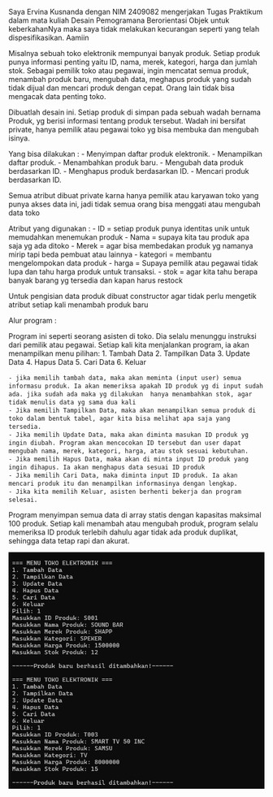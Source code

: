 Saya Ervina Kusnanda dengan NIM 2409082 mengerjakan Tugas Praktikum 
dalam mata kuliah Desain Pemogramana Berorientasi Objek untuk keberkahanNya maka saya tidak melakukan kecurangan seperti yang telah dispesifikasikan. Aamiin

Misalnya sebuah toko elektronik mempunyai banyak produk. Setiap produk punya informasi penting yaitu ID, nama, merek, kategori, harga dan jumlah stok. Sebagai pemilik toko atau pegawai, ingin mencatat semua produk, menambah produk baru, mengubah data, meghapus produk yang sudah tidak dijual dan mencari produk dengan cepat. Orang lain tidak bisa mengacak data penting toko. 

Dibuatlah desain ini. Setiap produk di simpan pada sebuah wadah bernama Produk, yg berisi informasi tentang produk tersebut. Wadah ini bersifat private, hanya pemilik atau pegawai toko yg bisa membuka dan mengubah isinya.

Yang bisa dilakukan :
    - Menyimpan daftar produk elektronik.
    - Menampilkan daftar produk.
    - Menambahkan produk baru.
    - Mengubah data produk berdasarkan ID.
    - Menghapus produk berdasarkan ID.
    - Mencari produk berdasarkan ID.

Semua atribut dibuat private karna hanya pemilik atau karyawan toko yang punya akses data ini, jadi tidak semua orang bisa menggati atau mengubah data toko

Atribut yang digunakan :
    - ID = setiap produk punya identitas unik untuk memudahkan menemukan produk
    - Nama = supaya kita tau produk apa saja yg ada ditoko
    - Merek = agar bisa membedakan produk yg namanya mirip tapi beda pembuat atau lainnya
    - kategori = membantu mengelompokan data produk
    - harga = Supaya pemilik atau pegawai tidak lupa dan tahu harga produk untuk transaksi.
    - stok = agar kita tahu berapa banyak barang yg tersedia dan kapan harus restock

Untuk pengisian data produk dibuat constructor agar tidak perlu mengetik atribut setiap kali menambah produk baru


Alur program : 

Program ini seperti seorang asisten di toko. Dia selalu menunggu instruksi dari pemilik atau pegawai. Setiap kali kita menjalankan program, ia akan menampilkan menu pilihan:
    1. Tambah Data
    2. Tampilkan Data
    3. Update Data
    4. Hapus Data
    5. Cari Data
    6. Keluar

    - jika memilih tambah data, maka akan meminta (input user) semua informasu produk. Ia akan memeriksa apakah ID produk yg di input sudah ada. jika sudah ada maka yg dilakukan  hanya menambahkan stok, agar tidak menulis data yg sama dua kali
    - Jika memilih Tampilkan Data, maka akan menampilkan semua produk di toko dalam bentuk tabel, agar kita bisa melihat apa saja yang tersedia.
    - Jika memilih Update Data, maka akan diminta masukan ID produk yg ingin diubah. Program akan mencocokan ID tersebut dan user dapat mengubah nama, merek, kategori, harga, atau stok sesuai kebutuhan.
    - Jika memilih Hapus Data, maka akan di minta input ID produk yang ingin dihapus. Ia akan menghapus data sesuai ID produk 
    - Jika memilih Cari Data, maka diminta input ID produk. Ia akan mencari produk itu dan menampilkan informasinya dengan lengkap.
    - Jika kita memilih Keluar, asisten berhenti bekerja dan program selesai.


Program menyimpan semua data di array statis dengan kapasitas maksimal 100 produk. Setiap kali menambah atau mengubah produk, program selalu memeriksa ID produk terlebih dahulu agar tidak ada produk duplikat, sehingga data tetap rapi dan akurat.

![fitur tambah di c++](https://github.com/Erviina/TP1DPBO2425C2/blob/main/Dokumen/C%2B%2B%20fitur%201.png?raw=true)
